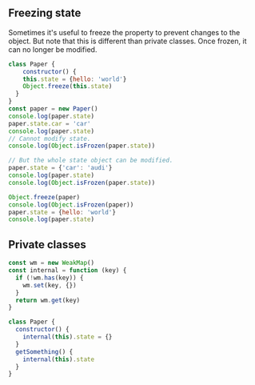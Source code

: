 ## Freezing state

Sometimes it's useful to freeze the property to prevent changes to the object. But note that this is different than private classes. Once frozen, it can no longer be modified. 
```js
class Paper {
	constructor() {
  	this.state = {hello: 'world'}
    Object.freeze(this.state)
  }
}
const paper = new Paper()
console.log(paper.state)
paper.state.car = 'car'
console.log(paper.state)
// Cannot modify state.
console.log(Object.isFrozen(paper.state))

// But the whole state object can be modified.
paper.state = {'car': 'audi'}
console.log(paper.state)
console.log(Object.isFrozen(paper.state))

Object.freeze(paper)
console.log(Object.isFrozen(paper))
paper.state = {hello: 'world'}
console.log(paper.state)
```

## Private classes

```js
const wm = new WeakMap()
const internal = function (key) {
  if (!wm.has(key)) {
    wm.set(key, {})
  }
  return wm.get(key)  
}

class Paper {
  constructor() {
    internal(this).state = {}
  }
  getSomething() {
    internal(this).state
  }
}
```
